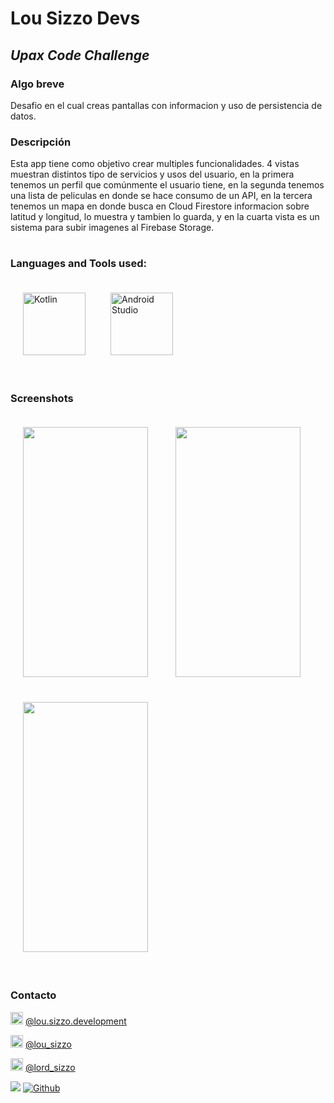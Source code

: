 # Lou Sizzo Devs
## _Upax Code Challenge_
### Algo breve
Desafio en el cual creas pantallas con informacion y uso de persistencia de datos.

### Descripción

Esta app tiene como objetivo crear multiples funcionalidades. 4 vistas muestran distintos tipo de servicios y usos del usuario, en la primera tenemos un perfil
que comúnmente el usuario tiene, en la segunda tenemos una lista de peliculas en donde se hace consumo de un API, en la tercera tenemos un mapa en donde busca en 
Cloud Firestore informacion sobre latitud y longitud, lo muestra y tambien lo guarda, y en la cuarta vista es un sistema para subir imagenes al Firebase Storage.

# 
### Languages and Tools used:

<img src="https://miro.medium.com/max/360/1*e3UJ-N8TPw8zGUn9cYzaJg.png" width="100" height="100" title="Kotlin" style="padding:20px;"><img src="https://upload.wikimedia.org/wikipedia/commons/thumb/e/e3/Android_Studio_Icon_%282014-2019%29.svg/1200px-Android_Studio_Icon_%282014-2019%29.svg.png" width="100" height="100"  title="Android Studio" style="padding:20px;">


#
### Screenshots
<img src="https://github.com/lordsizzo/Android_GMapsAPIKotlin/blob/master/Screenshot_20220204-160145_Android%20GMapsAPI%20Kotlin.jpg" width="200" height="400" style="padding:20px;"> <img src="https://github.com/lordsizzo/Android_GMapsAPIKotlin/blob/master/Screenshot_20220204-160153_Android%20GMapsAPI%20Kotlin.jpg" width="200" height="400" style="padding:20px;"> <img src="https://github.com/lordsizzo/Android_GMapsAPIKotlin/blob/master/Screenshot_20220204-160852_Android%20GMapsAPI%20Kotlin.jpg" width="200" height="400" style="padding:20px;"> 

# 
### Contacto

<img src="https://www.pinclipart.com/picdir/big/150-1504080_facebook-white-facebook-white-icon-png-2018-clipart.png" width="20" height="20"  title="Facebook"> [@lou.sizzo.development](https://www.facebook.com/lou.sizzo.development "@lou.sizzo.development")

<img src="https://toppng.com/public/uploads/thumbnail/subscribe-to-our-mailing-list-icono-de-instagram-en-blanco-11562863465psekvjyxmv.png" width="20" height="20"  title="Instragram"> [@lou_sizzo](http://instagram.com/lou_sizzo "@lou_sizzo")

<img src="https://www.pikpng.com/pngl/b/31-313145_twitter-png-white-white-twitter-logo-no-background.png" width="20" height="20"  title="Twitter"> [@lord_sizzo](https://twitter.com/lord_sizzo "@lord_sizzo")

![](https://visitor-badge.laobi.icu/badge?page_id=lordsizzo.Android_GMapsAPIKotlin)
[![Github](https://img.shields.io/github/followers/lordsizzo?label=Follow&style=social)](https://github.com/lordsizzo)


